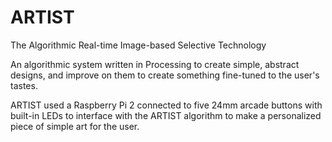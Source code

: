# ARTIST
The Algorithmic Real-time Image-based Selective Technology

An algorithmic system written in Processing to create simple, abstract designs, and improve on them to create something fine-tuned to the user's tastes.

ARTIST used a Raspberry Pi 2 connected to five 24mm arcade buttons with built-in LEDs to interface with the ARTIST algorithm to make a personalized piece of simple art for the user.
